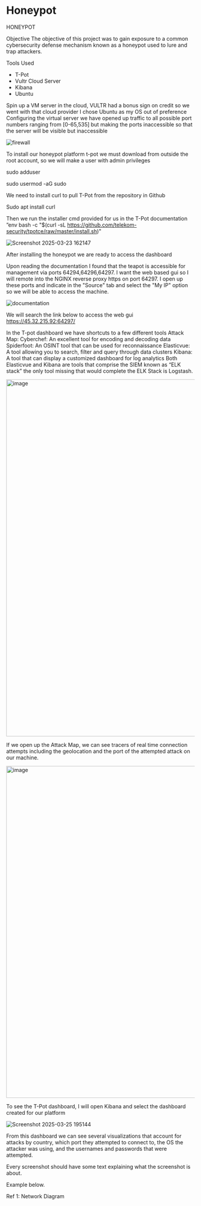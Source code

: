 # Honeypot

HONEYPOT

Objective
The objective of this project was to gain exposure to a common cybersecurity defense mechanism known as a honeypot used to lure and trap attackers. 

Tools Used
- T-Pot
- Vultr Cloud Server
- Kibana
- Ubuntu



Spin up a VM server in the cloud, VULTR had a bonus sign on credit so we went with that cloud provider
I chose Ubuntu as my OS out of preference
Configuring the virtual server we have opened up traffic to all possible port numbers ranging from [0-65,535] but making the ports inaccessible so that the server will be visible but inaccessible

![firewall](https://github.com/user-attachments/assets/a66d3360-b00f-4efb-b16c-a96f7f77d50d)

To install our honeypot platform t-pot we must download from outside the root account, so we will make a user with admin privileges

sudo adduser <adrian>

sudo usermod -aG sudo <adrian>

We need to install curl to pull T-Pot from the repository in Github

Sudo apt install curl 

Then we run the installer cmd provided for us in the T-Pot documentation ”env bash -c "$(curl -sL https://github.com/telekom-security/tpotce/raw/master/install.sh)"

![Screenshot 2025-03-23 162147](https://github.com/user-attachments/assets/d0a80bd2-ce58-4930-a7e5-537eb18797fc)

After installing the honeypot we are ready to access the dashboard

Upon reading the documentation I found that the teapot is accessible for management via ports 64294,64296,64297. I want the web based gui so I will remote into the NGINX reverse proxy https on port 64297. I open up these ports and indicate in the 
"Source" tab and select the "My IP" option so we will be able to access the machine.

![documentation](https://github.com/user-attachments/assets/a417aa16-de5b-41dc-9c79-25c2c8f5ec99)

We will search the link below to access the web gui
https://45.32.215.92:64297/

In the T-pot dashboard we have shortcuts to a few different tools
Attack Map:
Cyberchef: An excellent tool for encoding and decoding data
Spiderfoot: An OSINT tool that can be used for reconnaissance 
Elasticvue: A tool allowing you to search, filter and query through data clusters
Kibana: A tool that can display a customized dashboard for log analytics
Both Elasticvue and Kibana are tools that comprise the SIEM known as “ELK stack” the only tool missing that would complete the ELK Stack is Logstash.

<img width="953" alt="image" src="https://github.com/user-attachments/assets/c72e4071-2638-438d-93a1-a5f378aa0871"/>

If we open up the Attack Map, we can see tracers of real time connection attempts including the geolocation and the port of the attempted attack on our machine.

<img width="886" alt="image" src="https://github.com/user-attachments/assets/82a8391e-8ad5-4729-8b24-39d4c1aa281e" />


To see the T-Pot dashboard, I will open Kibana and select the dashboard created for our platform

![Screenshot 2025-03-25 195144](https://github.com/user-attachments/assets/68a9c6e3-22ac-4cd6-8b01-994970c8caa3)

From this dashboard we can see several visualizations that account for attacks by country, which port they attempted to connect to, the OS the attacker was using, and the usernames and passwords that were attempted.

Every screenshot should have some text explaining what the screenshot is about.

Example below.

Ref 1: Network Diagram
